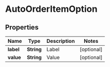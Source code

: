 
# AutoOrderItemOption

## Properties
Name | Type | Description | Notes
------------ | ------------- | ------------- | -------------
**label** | **String** | Label |  [optional]
**value** | **String** | Value |  [optional]



